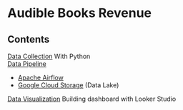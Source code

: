 Audible Books Revenue
============

## Contents

[Data Collection](audibleBook_Revenue.ipynb) With Python <br>
[Data Pipeline](sections/data-pipeline)
  - [Apache Airflow](sections/data-pipeline/apache-airflow.md) <br>
  - [Google Cloud Storage](sections/data-pipeline/apache-airflow.md#Create-Google-Cloud-Storage) (Data Lake) <br>

[Data Visualization](sections/looker-studio.md) Building dashboard with Looker Studio


